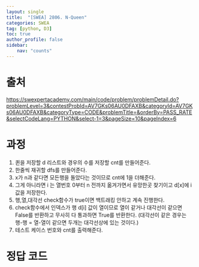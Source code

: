 ```yaml
---
layout: single
title:  "[SWEA] 2806. N-Queen"
categories: SWEA
tag: [python, D3]
toc: true
author_profile: false
sidebar:
    nav: "counts"
---
```


# 출처
<https://swexpertacademy.com/main/code/problem/problemDetail.do?problemLevel=3&contestProbId=AV7GKs06AU0DFAXB&categoryId=AV7GKs06AU0DFAXB&categoryType=CODE&problemTitle=&orderBy=PASS_RATE&selectCodeLang=PYTHON&select-1=3&pageSize=10&pageIndex=6>

  
  
# 과정
1. 퀸을 저장할 d 리스트와 경우의 수를 저장할 cnt를 만들어준다.
2. 한줄씩 재귀할 dfs를 만들어준다.
3. x가 n과 같다면 모든행을 돌았다는 것이므로 cnt에 1을 더해준다.
4. 그게 아니라면 i 는 열번호 0부터 n 전까지 옮겨가면서 유망한곳 찾기이고 d[x]에 i 값을 저장한다.
5. 행,열,대각선 check함수가 true이면 백트래킹 안하고 계속 진행한다.
6. check함수에서 인덱스가 행 d[i] 값이 열이므로 열이 같거나 대각선이 같으면 False를 반환하고 무사히 다 통과하면 True를 반환한다.
(대각선이 같은 경우는 행-행 = 열-열이 같으면 두개는 대각선상에 있는 것이다.)
7. 테스트 케이스 번호와 cnt를 출력해준다.





# 정답 코드
<script src="https://gist.github.com/kghees/53b1e841b4610e44dbda6b03a86bf8fd.js"></script>